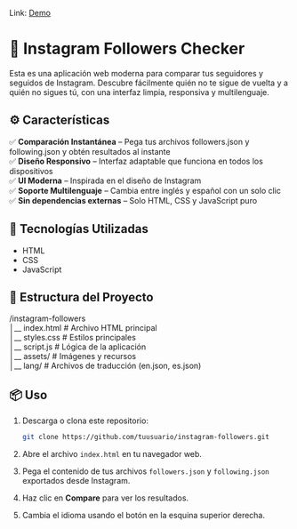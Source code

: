 Link: [Demo](https://fernandogbz.github.io/ig-unfollowers-js/)

# 📱 Instagram Followers Checker

Esta es una aplicación web moderna para comparar tus seguidores y seguidos de Instagram. Descubre fácilmente quién no te sigue de vuelta y a quién no sigues tú, con una interfaz limpia, responsiva y multilenguaje.

## ⚙ Características

✅ **Comparación Instantánea** – Pega tus archivos followers.json y following.json y obtén resultados al instante
<br>
✅ **Diseño Responsivo** – Interfaz adaptable que funciona en todos los dispositivos
<br>
✅ **UI Moderna** – Inspirada en el diseño de Instagram
<br>
✅ **Soporte Multilenguaje** – Cambia entre inglés y español con un solo clic
<br>
✅ **Sin dependencias externas** – Solo HTML, CSS y JavaScript puro

## 🚀 Tecnologías Utilizadas

- HTML
- CSS
- JavaScript

## 📂 Estructura del Proyecto

/instagram-followers
<br/>
│__ index.html # Archivo HTML principal
<br/>
│__ styles.css # Estilos principales
<br/>
│__ script.js # Lógica de la aplicación
<br/>
│__ assets/ # Imágenes y recursos
<br/>
│__ lang/ # Archivos de traducción (en.json, es.json)

## 📦 Uso

1. Descarga o clona este repositorio:

   ```bash
   git clone https://github.com/tuusuario/instagram-followers.git
   ```

2. Abre el archivo `index.html` en tu navegador web.

3. Pega el contenido de tus archivos `followers.json` y `following.json` exportados desde Instagram.

4. Haz clic en **Compare** para ver los resultados.

5. Cambia el idioma usando el botón en la esquina superior derecha.
